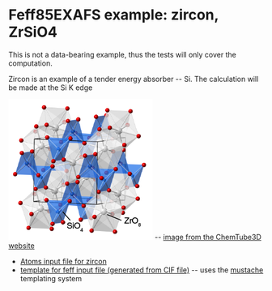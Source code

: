 # Feff85EXAFS example: zircon, ZrSiO4

This is not a data-bearing example, thus the tests will only cover the
computation.

Zircon is an example of a tender energy absorber -- Si.  The
calculation will be made at the Si K edge

![Ball and stick figure of ZrSiO4, zircon ](ZrSiO4.png) -- [image from the ChemTube3D website](http://www.chemtube3d.com/solidstate/SS-ZrSiO4.htm)


* [Atoms input file for zircon](Zircon_atoms.cif)
* [template for feff input file (generated from CIF file)](Zircon.mustache) -- uses the [mustache](http://mustache.github.io/) templating system

